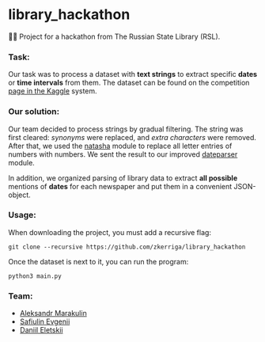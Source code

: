 # library_hackathon
📃🔎 Project for a hackathon from The Russian State Library (RSL).

### Task:
Our task was to process a dataset with **text strings** to extract specific **dates** or **time intervals** from them. The dataset can be found on the competition [page in the Kaggle](https://www.kaggle.com/c/retropress-temporal-markup/) system.

### Our solution:
Our team decided to process strings by gradual filtering.
The string was first cleared: *synonyms* were replaced, and *extra characters* were removed.
After that, we used the [natasha](https://github.com/natasha/natasha) module to replace all letter entries of numbers with numbers. We sent the result to our improved [dateparser](https://github.com/scrapinghub/dateparser) module.

In addition, we organized parsing of library data to extract **all possible** mentions of **dates** for each newspaper and put them in a convenient JSON-object.

### Usage:
When downloading the project, you must add a recursive flag:
```
git clone --recursive https://github.com/zkerriga/library_hackathon
```

Once the dataset is next to it, you can run the program:
```
python3 main.py
```


### Team:
* [Aleksandr Marakulin](https://github.com/pichkasik)
* [Safiulin Evgenii](https://github.com/mainseo4all)
* [Daniil Eletskii](https://github.com/zkerriga)

